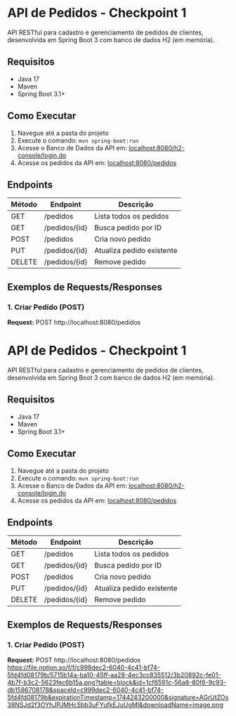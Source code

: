 # API de Pedidos - Checkpoint 1

API RESTful para cadastro e gerenciamento de pedidos de clientes, desenvolvida em Spring Boot 3 com banco de dados H2 (em memória).

## Requisitos
- Java 17
- Maven
- Spring Boot 3.1+

## Como Executar
1. Navegue até a pasta do projeto
2. Execute o comando: `mvn spring-boot:run`
3. Acesse o Banco de Dados da API em: [localhost:8080/h2-console/login.do](http://localhost:8080/h2-console/login.do)
4. Acesse os pedidos da API em: [localhost:8080/pedidos](http://localhost:8080/pedidos)


## Endpoints

| Método | Endpoint          | Descrição                     |
|--------|-------------------|-------------------------------|
| GET    | /pedidos          | Lista todos os pedidos        |
| GET    | /pedidos/{id}     | Busca pedido por ID           |
| POST   | /pedidos          | Cria novo pedido              |
| PUT    | /pedidos/{id}     | Atualiza pedido existente     |
| DELETE | /pedidos/{id}     | Remove pedido                 |

## Exemplos de Requests/Responses

### 1. Criar Pedido (POST)
**Request:** POST http://localhost:8080/pedidos
# API de Pedidos - Checkpoint 1

API RESTful para cadastro e gerenciamento de pedidos de clientes, desenvolvida em Spring Boot 3 com banco de dados H2 (em memória).

## Requisitos
- Java 17
- Maven
- Spring Boot 3.1+

## Como Executar
1. Navegue até a pasta do projeto
2. Execute o comando: `mvn spring-boot:run`
3. Acesse o Banco de Dados da API em: [localhost:8080/h2-console/login.do](http://localhost:8080/h2-console/login.do)
4. Acesse os pedidos da API em: [localhost:8080/pedidos](http://localhost:8080/pedidos)


## Endpoints

| Método | Endpoint          | Descrição                     |
|--------|-------------------|-------------------------------|
| GET    | /pedidos          | Lista todos os pedidos        |
| GET    | /pedidos/{id}     | Busca pedido por ID           |
| POST   | /pedidos          | Cria novo pedido              |
| PUT    | /pedidos/{id}     | Atualiza pedido existente     |
| DELETE | /pedidos/{id}     | Remove pedido                 |

## Exemplos de Requests/Responses

### 1. Criar Pedido (POST)
**Request:** POST http://localhost:8080/pedidos
https://file.notion.so/f/f/c999dec2-6040-4c41-bf74-5fd4fd08179b/5715b14a-ba10-45ff-aa28-4ec3cc835512/3b20892c-fe01-4b7f-b3c2-5623fec6b15a.png?table=block&id=1cf6591c-56a8-80f6-9c93-db1586708178&spaceId=c999dec2-6040-4c41-bf74-5fd4fd08179b&expirationTimestamp=1744243200000&signature=AGrUtZOs38NSJd2f3OYhJPJMHcSbb3uFYufkEJuUgMI&downloadName=image.png
